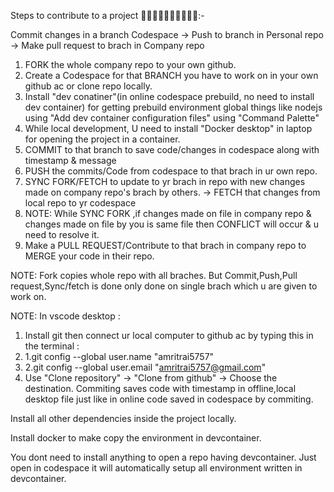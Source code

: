 Steps to contribute to a project 🤷‍♂️🤷‍♂️🤷‍♂️🤷‍♂️🤷‍♂️:-

Commit changes in a branch Codespace -> Push to branch in Personal repo -> Make pull request to brach in Company repo

1. FORK the whole company repo to your own github.
2. Create a Codespace for that BRANCH you have to work on in your own github ac or clone repo locally.
3. Install "dev conatiner"(in online codespace prebuild, no need to install dev container) for getting prebuild environment global things like nodejs using "Add dev container configuration files" using "Command Palette"
4. While local development, U need to install "Docker desktop" in laptop for opening the project in a container.
5. COMMIT to that branch to save code/changes in codespace along with timestamp & message
6. PUSH the commits/Code from codespace to that brach in ur own repo.
7. SYNC FORK/FETCH to update to yr brach in repo with new changes made on company repo's brach by others. -> FETCH that changes from local repo to yr codespace
8. NOTE: While SYNC FORK ,if changes made on file in company repo & changes made on file by you is same file then CONFLICT will occur & u need to resolve it. 
9. Make a PULL REQUEST/Contribute to that brach in company repo to MERGE your code in their repo.

NOTE: Fork copies whole repo with all braches.
      But Commit,Push,Pull request,Sync/fetch is done only done on single brach which u are given to work on.

NOTE: In vscode desktop : 
1. Install git then connect ur local computer to github ac by typing this in the terminal : 
2. 1.git config --global user.name "amritrai5757" 
3. 2.git config --global user.email "amritrai5757@gmail.com"
4. Use "Clone repository" -> "Clone from github" -> Choose the destination.
Commiting saves code with timestamp in offline,local desktop file just like in online code saved in codespace by commiting. 


Install all other dependencies inside the project locally.

Install docker to  make copy the environment in devcontainer.

You dont need to install anything to open a repo having devcontainer. Just open in codespace it will automatically setup all environment written in devcontainer.
